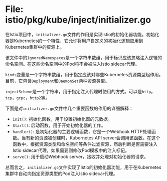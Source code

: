 # File: istio/pkg/kube/inject/initializer.go

在Istio项目中，`initializer.go`文件的作用是实现Istio的初始化器功能。初始化器是Kubernetes的一个特性，它允许将用户自定义的初始化逻辑应用到Kubernetes集群中的资源上。

该文件中的`IgnoredNamespaces`是一个字符串数组，用于标识应该忽略注入逻辑的命名空间。在这些命名空间中的Pod将不会被注入Istio sidecar代理。

`kinds`变量是一个字符串数组，用于指定应该对哪些Kubernetes资源类型起作用。目前，它包含`Deployment`和`DaemonSet`两种资源类型。

`injectScheme`是一个字符串，用于指定注入代理时使用的方式。可以是`http`，`tcp`，`grpc`，`http2`等。

下面是对`initializer.go`文件中几个重要函数的作用的详细解释：

- `init()`: 初始化函数，用于设置初始化器的元数据。
- `Start()`: 启动函数，用于开始初始化器的工作。
- `handler()`: 是初始化器的主要逻辑函数，它是一个Webhook HTTP处理函数。当有新的资源被创建时，Kubernetes API server会调用该函数。在这个函数中，根据资源类型和命名空间等条件过滤资源，然后判断是否需要注入Istio sidecar代理，如果需要则修改Pod模板中的注入标记。
- `serve()`: 用于启动Webhook server，接收并处理对初始化器的请求。

总而言之，`initializer.go`文件实现了Istio的初始化器功能，用于在Kubernetes集群中自动向指定资源类型的Pod注入Istio sidecar代理。

